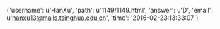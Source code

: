 {'username': u'HanXu', 'path': u'1149/1149.html', 'answer': u'D', 'email': u'hanxu13@mails.tsinghua.edu.cn', 'time': '2016-02-23:13:33:07'}